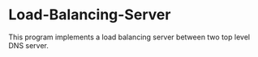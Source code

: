 # Load-Balancing-Server
This program implements a load balancing server between two top level DNS server.
